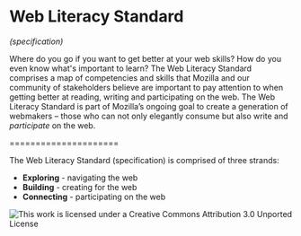 Web Literacy Standard
=====================
*(specification)*

Where do you go if you want to get better at your web skills? How do you even know what's important to learn? The Web Literacy Standard comprises a map of competencies and skills that Mozilla and our community of stakeholders believe are important to pay attention to when getting better at reading, writing and participating on the web. The Web Literacy Standard is part of Mozilla’s ongoing goal to create a generation of webmakers – those who can not only elegantly consume but also write and *participate* on the web. 

=====================

The Web Literacy Standard (specification) is comprised of three strands:

* **Exploring** - navigating the web
* **Building** - creating for the web
* **Connecting** - participating on the web 

![This work is licensed under a Creative Commons Attribution 3.0 Unported License](https://i.creativecommons.org/l/by/3.0/88x31.png)
